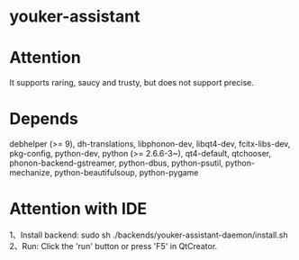 youker-assistant
================

Attention
=========
It supports raring, saucy and trusty, but does not support precise.

Depends
=======
debhelper (>= 9), dh-translations, libphonon-dev, libqt4-dev, fcitx-libs-dev, pkg-config, python-dev, python (>= 2.6.6-3~), qt4-default, qtchooser, phonon-backend-gstreamer, python-dbus, python-psutil, python-mechanize, python-beautifulsoup, python-pygame

Attention with IDE
==================
1、Install backend:
sudo sh ./backends/youker-assistant-daemon/install.sh
2、Run:
Click the 'run' button or press 'F5' in QtCreator.
